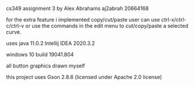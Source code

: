 cs349 assignment 3 by Alex Abrahams
aj2abrah
20664168

for the extra feature i implemented copy/cut/paste
user can use ctrl-x/ctrl-c/ctrl-v or use the commands in the edit menu to cut/copy/paste a selected curve.

uses java 11.0.2
Intellij IDEA 2020.3.2

windows 10 build 19041.804

all button graphics drawn myself

this project uses Gson 2.8.6 (licensed under Apache 2.0 license)

